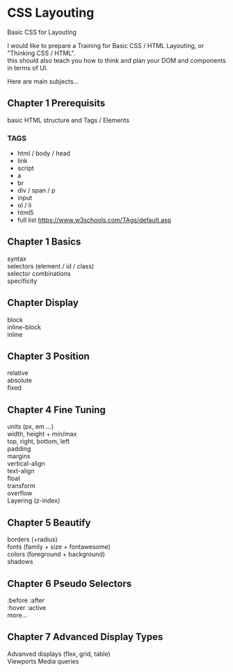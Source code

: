 # CSS Layouting
Basic CSS for Layouting  

I would like to prepare a Training for Basic CSS / HTML Layouting, or "Thinking CSS / HTML".  
this should also teach you how to think and plan your DOM and components in terms of UI.  

Here are main subjects...  

## Chapter 1 Prerequisits 
basic HTML structure and Tags / Elements

### TAGS
* html / body / head
* link
* script
* a
* br
* div / span / p
* input
* ol / li
* html5 
* full list https://www.w3schools.com/TAgs/default.asp

## Chapter 1 Basics
syntax  
selectors (element / id / class)  
selector combinations  
specificity

## Chapter Display
block  
inline-block  
inline  

## Chapter 3 Position
relative  
absolute  
fixed  

## Chapter 4 Fine Tuning
units (px, em ...)  
width, height + min/max  
top, right, bottom, left  
padding  
margins  
vertical-align  
text-align  
float  
transform  
overflow  
Layering (z-index)  

## Chapter 5 Beautify
borders (+radius)  
fonts (family + size + fontawesome)  
colors (foreground + background)  
shadows

## Chapter 6 Pseudo Selectors
:before :after  
:hover :active  
more...

## Chapter 7 Advanced Display Types
Advanved displays (flex, grid, table)  
Viewports
Media queries
